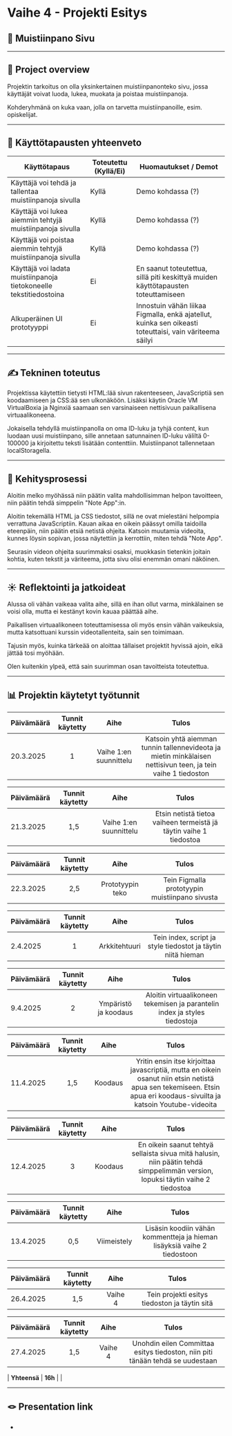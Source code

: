 # Vaihe 4 - Projekti Esitys

## 🎯 Muistiinpano Sivu

---

## 📝 Project overview

Projektin tarkoitus on olla yksinkertainen muistiinpanonteko sivu, jossa käyttäjät voivat luoda, lukea, muokata ja poistaa muistiinpanoja.

Kohderyhmänä on kuka vaan, jolla on tarvetta muistiinpanoille, esim. opiskelijat.

---

## 📌 Käyttötapausten yhteenveto

| Käyttötapaus | Toteutettu (Kyllä/Ei) | Huomautukset / Demot |
|----------|----------------------|------------------------|
| Käyttäjä voi tehdä ja tallentaa muistiinpanoja sivulla | Kyllä | Demo kohdassa (?) |
| Käyttäjä voi lukea aiemmin tehtyjä muistiinpanoja sivulla | Kyllä | Demo kohdassa (?) |
| Käyttäjä voi poistaa aiemmin tehtyjä muistiinpanoja sivulla | Kyllä | Demo kohdassa (?) |
| Käyttäjä voi ladata muistiinpanoja tietokoneelle tekstitiedostoina | Ei | En saanut toteutettua, sillä piti keskittyä muiden käyttötapausten toteuttamiseen |
| Alkuperäinen UI prototyyppi | Ei | Innostuin vähän liikaa Figmalla, enkä ajatellut, kuinka sen oikeasti toteuttaisi, vain väriteema säilyi |

---

## ✍️ Tekninen toteutus

Projektissa käytettiin tietysti HTML:lää sivun rakenteeseen, JavaScriptiä sen koodaamiseen ja CSS:ää sen ulkonäköön. Lisäksi käytin Oracle VM VirtualBoxia ja Nginxiä saamaan sen varsinaiseen nettisivuun paikallisena virtuaalikoneena.

Jokaisella tehdyllä muistiinpanolla on oma ID-luku ja tyhjä content, kun luodaan uusi muistiinpano, sille annetaan satunnainen ID-luku väliltä 0-100000 ja kirjoitettu teksti lisätään contenttiin. Muistiinpanot tallennetaan localStoragella.

---

## 🚂 Kehitysprosessi

Aloitin melko myöhässä niin päätin valita mahdollisimman helpon tavoitteen, niin päätin tehdä simppelin "Note App":in. 

Aloitin tekemällä HTML ja CSS tiedostot, sillä ne ovat mielestäni helpompia verrattuna JavaScriptiin. Kauan aikaa en oikein päässyt omilla taidoilla eteenpäin, niin päätin etsiä netistä ohjeita. Katsoin muutamia videoita, kunnes löysin sopivan, jossa näytettiin ja kerrottiin, miten tehdä "Note App". 

Seurasin videon ohjeita suurimmaksi osaksi, muokkasin tietenkin joitain kohtia, kuten tekstit ja väriteema, jotta sivu olisi enemmän omani näköinen.

---

## ☀️ Reflektointi ja jatkoideat

Alussa oli vähän vaikeaa valita aihe, sillä en ihan ollut varma, minkälainen se voisi olla, mutta ei kestänyt kovin kauaa päättää aihe.

Paikallisen virtuaalikoneen toteuttamisessa oli myös ensin vähän vaikeuksia, mutta katsottuani kurssin videotallenteita, sain sen toimimaan.

Tajusin myös, kuinka tärkeää on aloittaa tällaiset projektit hyvissä ajoin, eikä jättää tosi myöhään. 

Olen kuitenkin ylpeä, että sain suurimman osan tavoitteista toteutettua.

---

## 📊 Projektin käytetyt työtunnit

| Päivämäärä | Tunnit käytetty | Aihe | Tulos |
| :---  |     :---:      |     :---:      |     :---:      |
| 20.3.2025 | 1 | Vaihe 1:en suunnittelu  | Katsoin yhtä aiemman tunnin tallennevideota ja mietin minkälaisen nettisivun teen, ja tein vaihe 1 tiedoston |

| Päivämäärä | Tunnit käytetty | Aihe | Tulos |
| :---  |     :---:      |     :---:      |     :---:      |
| 21.3.2025 | 1,5 | Vaihe 1:en suunnittelu  | Etsin netistä tietoa vaiheen termeistä jä täytin vaihe 1 tiedostoa |

| Päivämäärä | Tunnit käytetty | Aihe | Tulos |
| :---  |     :---:      |     :---:      |     :---:      |
| 22.3.2025 | 2,5 | Prototyypin teko  | Tein Figmalla prototyypin muistiinpano sivusta |

| Päivämäärä | Tunnit käytetty | Aihe | Tulos |
| :---  |     :---:      |     :---:      |     :---:      |
| 2.4.2025 | 1 | Arkkitehtuuri | Tein index, script ja style tiedostot ja täytin niitä hieman |

| Päivämäärä | Tunnit käytetty | Aihe | Tulos |
| :---  |     :---:      |     :---:      |     :---:      |
| 9.4.2025 | 2 | Ympäristö ja koodaus | Aloitin virtuaalikoneen tekemisen ja parantelin index ja styles tiedostoja |

| Päivämäärä | Tunnit käytetty | Aihe | Tulos |
| :---  |     :---:      |     :---:      |     :---:      |
| 11.4.2025 | 1,5 | Koodaus | Yritin ensin itse kirjoittaa javascriptiä,  mutta en oikein osanut niin etsin netistä apua sen tekemiseen. Etsin apua eri koodaus-sivuilta ja katsoin Youtube-videoita |

| Päivämäärä | Tunnit käytetty | Aihe | Tulos |
| :---  |     :---:      |     :---:      |     :---:      |
| 12.4.2025 | 3 | Koodaus | En oikein saanut tehtyä sellaista sivua mitä halusin, niin päätin tehdä simppelimmän version, lopuksi täytin vaihe 2 tiedostoa |

| Päivämäärä | Tunnit käytetty | Aihe | Tulos |
| :---  |     :---:      |     :---:      |     :---:      |
| 13.4.2025 | 0,5 | Viimeistely | Lisäsin koodiin vähän kommentteja ja hieman lisäyksiä vaihe 2 tiedostoon |

| Päivämäärä | Tunnit käytetty | Aihe | Tulos |
| :---  |     :---:      |     :---:      |     :---:      |
| 26.4.2025 | 1,5 | Vaihe 4 | Tein projekti esitys tiedoston ja täytin sitä |

| Päivämäärä | Tunnit käytetty | Aihe | Tulos |
| :---  |     :---:      |     :---:      |     :---:      |
| 27.4.2025 | 1,5 | Vaihe 4 | Unohdin eilen Committaa esitys tiedoston, niin piti tänään tehdä se uudestaan |

| **Yhteensä**  | **16h** |                                 |

---

## 🪢 Presentation link

-
